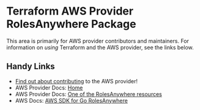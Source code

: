 # Terraform AWS Provider RolesAnywhere Package

This area is primarily for AWS provider contributors and maintainers. For information on _using_ Terraform and the AWS provider, see the links below.


## Handy Links

* [Find out about contributing](../../../docs/contributing) to the AWS provider!
* AWS Provider Docs: [Home](https://registry.terraform.io/providers/hashicorp/aws/latest/docs)
* AWS Provider Docs: [One of the RolesAnywhere resources](https://registry.terraform.io/providers/hashicorp/aws/latest/docs/resources/rolesanywhere_trust_anchor)
* AWS Docs: [AWS SDK for Go RolesAnywhere](https://pkg.go.dev/github.com/aws/aws-sdk-go-v2/service/rolesanywhere)
